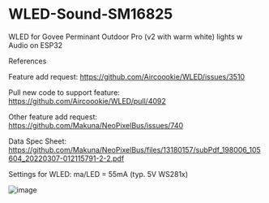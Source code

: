# WLED-Sound-SM16825
WLED for Govee Perminant Outdoor Pro (v2 with warm white) lights w Audio on ESP32

References

Feature add request: https://github.com/Aircoookie/WLED/issues/3510

Pull new code to support feature: https://github.com/Aircoookie/WLED/pull/4092

Other feature add request: https://github.com/Makuna/NeoPixelBus/issues/740

Data Spec Sheet: https://github.com/Makuna/NeoPixelBus/files/13180157/subPdf_198006_105604_20220307-012115791-2-2.pdf

Settings for WLED: ma/LED = 55mA (typ. 5V WS281x)

![image](https://github.com/user-attachments/assets/61a15ba3-236c-425b-b152-016307da510d)
